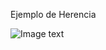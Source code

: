 Ejemplo de Herencia

![Image text](https://github.com/jgomezm-tecsup/Mod1-Lab1-ejercicios/blob/master/src/pe/edu/tecsup/poo/herencia/caso4/Herencia.jpg)